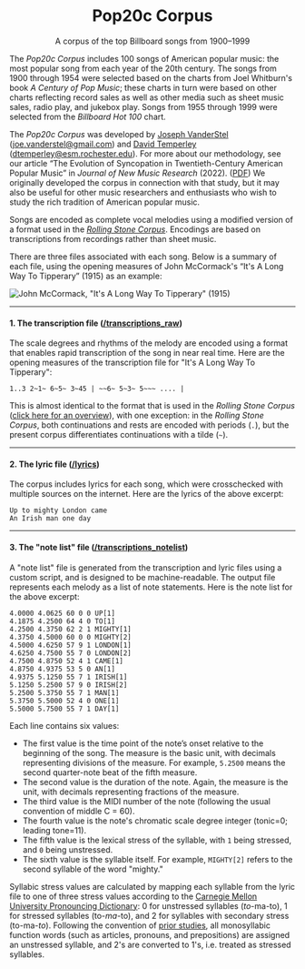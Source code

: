 <div align="center">
    <h1>Pop20c Corpus</h1>
    <p>A corpus of the top Billboard songs from 1900–1999</p>
</div>

The *Pop20c Corpus* includes 100 songs of American popular music: the most popular song from each year of the 20th century. The songs from 1900 through 1954 were selected based on the charts from Joel Whitburn's book *A Century of Pop Music*; these charts in turn were based on other charts reflecting record sales as well as other media such as sheet music sales, radio play, and jukebox play. Songs from 1955 through 1999 were selected from the *Billboard Hot 100* chart.

The *Pop20c Corpus* was developed by <a href="https://www.josephvanderstel.com/" target="_blank">Joseph VanderStel</a> (joe.vanderstel@gmail.com) and <a href="http://davidtemperley.com/" target="_blank">David Temperley</a> (dtemperley@esm.rochester.edu). For more about our methodology, see our article “The Evolution of Syncopation in Twentieth-Century American Popular Music” in *Journal of New Music Research* (2022). (<a href="https://www.josephvanderstel.com/pdfs/vanderstel_temperley_2022.pdf" target="_blank">PDF</a>) We originally developed the corpus in connection with that study, but it may also be useful for other music researchers and enthusiasts who wish to study the rich tradition of American popular music.

Songs are encoded as complete vocal melodies using a modified version of a format used in the <a href="http://rockcorpus.midside.com/index.html">*Rolling Stone Corpus*</a>. Encodings are based on transcriptions from recordings rather than sheet music.

There are three files associated with each song. Below is a summary of each file, using the opening measures of John McCormack's “It's A Long Way To Tipperary” (1915) as an example:

![John McCormack, "It's A Long Way To Tipperary" (1915)](https://github.com/vanderstel/pop-corpus/blob/master/static/imgs/tipperary.png?raw=true)

---

#### 1. The transcription file (<a href="https://github.com/vanderstel/pop-corpus/tree/master/transcriptions_raw">/transcriptions_raw</a>)

The scale degrees and rhythms of the melody are encoded using a format that enables rapid transcription of the song in near real time. Here are the opening measures of the transcription file for "It's A Long
Way To Tipperary":


```
1..3 2~1~ 6~5~ 3~45 | ~~6~ 5~3~ 5~~~ .... |
```


This is almost identical to the format that is used in the *Rolling Stone Corpus* (<a href="http://rockcorpus.midside.com/melodic_transcriptions.html">click here for an overview</a>), with one exception: in the *Rolling Stone Corpus*, both continuations and rests are encoded with periods (`.`), but the present corpus differentiates continuations with a tilde (`~`). 

___


#### 2. The lyric file (<a href="https://github.com/vanderstel/pop-corpus/tree/master/lyrics">/lyrics</a>)

The corpus includes lyrics for each song, which were crosschecked with multiple sources on the internet. Here are the lyrics of the above excerpt:

```
Up to mighty London came
An Irish man one day
```

---

#### 3. The "note list" file (<a href="https://github.com/vanderstel/pop-corpus/tree/master/transcriptions_notelist">/transcriptions_notelist</a>)

A "note list" file is generated from the transcription and lyric files using a custom script, and is designed to be machine-readable. The output file represents each melody as a list of note statements. Here is the note list for the above excerpt:

```
4.0000 4.0625 60 0 0 UP[1]
4.1875 4.2500 64 4 0 TO[1]
4.2500 4.3750 62 2 1 MIGHTY[1]
4.3750 4.5000 60 0 0 MIGHTY[2]
4.5000 4.6250 57 9 1 LONDON[1]
4.6250 4.7500 55 7 0 LONDON[2]
4.7500 4.8750 52 4 1 CAME[1]
4.8750 4.9375 53 5 0 AN[1]
4.9375 5.1250 55 7 1 IRISH[1]
5.1250 5.2500 57 9 0 IRISH[2]
5.2500 5.3750 55 7 1 MAN[1]
5.3750 5.5000 52 4 0 ONE[1]
5.5000 5.7500 55 7 1 DAY[1]

```

Each line contains six values:
- The first value is the time point of the note’s onset relative to the beginning of
the song. The measure is the basic unit, with decimals representing divisions of the measure. For example, `5.2500` means the second quarter-note beat of the fifth measure.
- The second value is the duration of the note. Again, the measure is the unit, with decimals representing fractions of the measure.
- The third value is the MIDI number of the note (following the usual convention of
middle C = 60).
- The fourth value is the note's chromatic scale degree integer (tonic=0; leading tone=11).
- The fifth value is the lexical stress of the syllable, with `1` being stressed, and `0`
being unstressed.
- The sixth value is the syllable itself. For example, `MIGHTY[2]` refers to
the second syllable of the word "mighty."

Syllabic stress values are calculated by mapping each syllable from the lyric file to one of three stress values according to the <a href="http://www.speech.cs.cmu.edu/cgi-bin/cmudict">Carnegie Mellon University Pronouncing Dictionary</a>: 0 for unstressed syllables
(*to*-ma-to), 1 for stressed syllables (to-*ma*-to), and 2 for syllables with secondary stress
(to-ma-*to*). Following the convention of <a href="http://rockcorpus.midside.com/lyrics_stress.html">prior studies</a>, all monosyllabic function words (such as articles, pronouns, and
prepositions) are assigned an unstressed syllable, and 2's are converted to 1's, i.e. treated as
stressed syllables.




